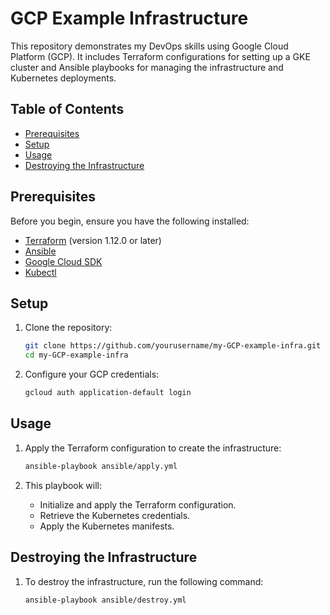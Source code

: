 # GCP Example Infrastructure

This repository demonstrates my DevOps skills using Google Cloud Platform (GCP). It includes Terraform configurations for setting up a GKE cluster and Ansible playbooks for managing the infrastructure and Kubernetes deployments.

## Table of Contents

- [Prerequisites](#prerequisites)
- [Setup](#setup)
- [Usage](#usage)
- [Destroying the Infrastructure](#destroying-the-infrastructure)

## Prerequisites

Before you begin, ensure you have the following installed:

- [Terraform](https://www.terraform.io/downloads.html) (version 1.12.0 or later)
- [Ansible](https://docs.ansible.com/ansible/latest/installation_guide/intro_installation.html)
- [Google Cloud SDK](https://cloud.google.com/sdk/docs/install)
- [Kubectl](https://kubernetes.io/docs/tasks/tools/)

## Setup

1. Clone the repository:

    ```sh
    git clone https://github.com/yourusername/my-GCP-example-infra.git
    cd my-GCP-example-infra
    ```

2. Configure your GCP credentials:

    ```sh
    gcloud auth application-default login
    ```

## Usage

1. Apply the Terraform configuration to create the infrastructure:

    ```sh
    ansible-playbook ansible/apply.yml
    ```

2. This playbook will:
    - Initialize and apply the Terraform configuration.
    - Retrieve the Kubernetes credentials.
    - Apply the Kubernetes manifests.

## Destroying the Infrastructure

1. To destroy the infrastructure, run the following command:

    ```sh
    ansible-playbook ansible/destroy.yml
    ```
